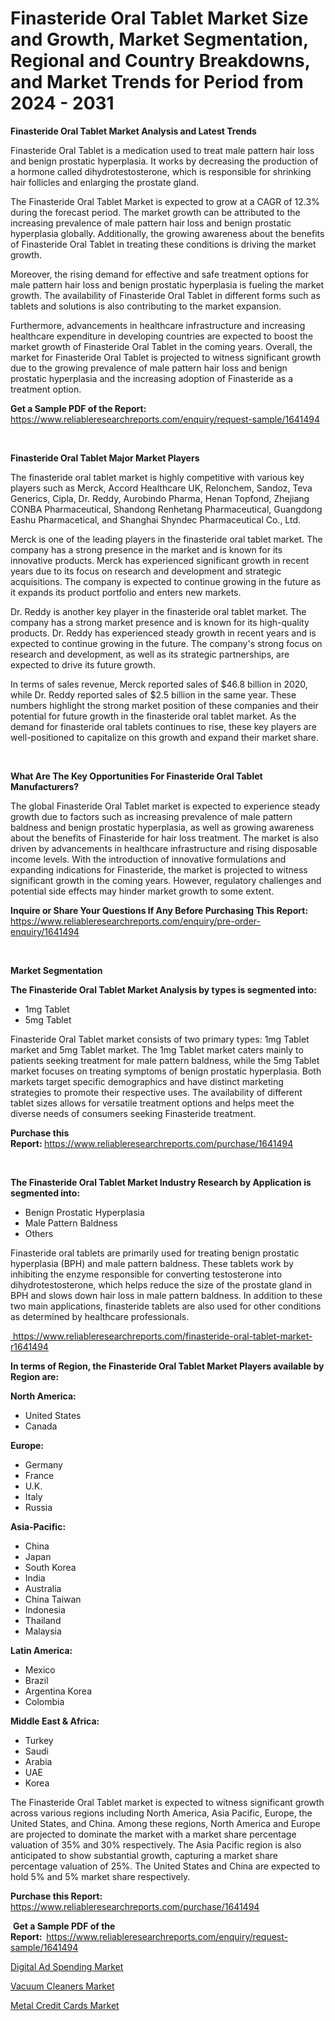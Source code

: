 <p><h1>Finasteride Oral Tablet Market Size and Growth, Market Segmentation, Regional and Country Breakdowns, and Market Trends for Period from 2024 -  2031</h1></p><p><strong>Finasteride Oral Tablet Market Analysis and Latest Trends</strong></p>
<p><p>Finasteride Oral Tablet is a medication used to treat male pattern hair loss and benign prostatic hyperplasia. It works by decreasing the production of a hormone called dihydrotestosterone, which is responsible for shrinking hair follicles and enlarging the prostate gland.</p><p>The Finasteride Oral Tablet Market is expected to grow at a CAGR of 12.3% during the forecast period. The market growth can be attributed to the increasing prevalence of male pattern hair loss and benign prostatic hyperplasia globally. Additionally, the growing awareness about the benefits of Finasteride Oral Tablet in treating these conditions is driving the market growth.</p><p>Moreover, the rising demand for effective and safe treatment options for male pattern hair loss and benign prostatic hyperplasia is fueling the market growth. The availability of Finasteride Oral Tablet in different forms such as tablets and solutions is also contributing to the market expansion.</p><p>Furthermore, advancements in healthcare infrastructure and increasing healthcare expenditure in developing countries are expected to boost the market growth of Finasteride Oral Tablet in the coming years. Overall, the market for Finasteride Oral Tablet is projected to witness significant growth due to the growing prevalence of male pattern hair loss and benign prostatic hyperplasia and the increasing adoption of Finasteride as a treatment option.</p></p>
<p><strong>Get a Sample PDF of the Report:&nbsp;</strong> <a href="https://www.reliableresearchreports.com/enquiry/request-sample/1641494">https://www.reliableresearchreports.com/enquiry/request-sample/1641494</a></p>
<p>&nbsp;</p>
<p><strong>Finasteride Oral Tablet Major Market Players</strong></p>
<p><p>The finasteride oral tablet market is highly competitive with various key players such as Merck, Accord Healthcare UK, Relonchem, Sandoz, Teva Generics, Cipla, Dr. Reddy, Aurobindo Pharma, Henan Topfond, Zhejiang CONBA Pharmaceutical, Shandong Renhetang Pharmaceutical, Guangdong Eashu Pharmacetical, and Shanghai Shyndec Pharmaceutical Co., Ltd. </p><p>Merck is one of the leading players in the finasteride oral tablet market. The company has a strong presence in the market and is known for its innovative products. Merck has experienced significant growth in recent years due to its focus on research and development and strategic acquisitions. The company is expected to continue growing in the future as it expands its product portfolio and enters new markets.</p><p>Dr. Reddy is another key player in the finasteride oral tablet market. The company has a strong market presence and is known for its high-quality products. Dr. Reddy has experienced steady growth in recent years and is expected to continue growing in the future. The company's strong focus on research and development, as well as its strategic partnerships, are expected to drive its future growth.</p><p>In terms of sales revenue, Merck reported sales of $46.8 billion in 2020, while Dr. Reddy reported sales of $2.5 billion in the same year. These numbers highlight the strong market position of these companies and their potential for future growth in the finasteride oral tablet market. As the demand for finasteride oral tablets continues to rise, these key players are well-positioned to capitalize on this growth and expand their market share.</p></p>
<p>&nbsp;</p>
<p><strong>What Are The Key Opportunities For Finasteride Oral Tablet Manufacturers?</strong></p>
<p><p>The global Finasteride Oral Tablet market is expected to experience steady growth due to factors such as increasing prevalence of male pattern baldness and benign prostatic hyperplasia, as well as growing awareness about the benefits of Finasteride for hair loss treatment. The market is also driven by advancements in healthcare infrastructure and rising disposable income levels. With the introduction of innovative formulations and expanding indications for Finasteride, the market is projected to witness significant growth in the coming years. However, regulatory challenges and potential side effects may hinder market growth to some extent.</p></p>
<p><strong>Inquire or Share Your Questions If Any Before Purchasing This Report:</strong> <a href="https://www.reliableresearchreports.com/enquiry/pre-order-enquiry/1641494">https://www.reliableresearchreports.com/enquiry/pre-order-enquiry/1641494</a></p>
<p>&nbsp;</p>
<p><strong>Market Segmentation</strong></p>
<p><strong>The Finasteride Oral Tablet Market Analysis by types is segmented into:</strong></p>
<p><ul><li>1mg Tablet</li><li>5mg Tablet</li></ul></p>
<p><p>Finasteride Oral Tablet market consists of two primary types: 1mg Tablet market and 5mg Tablet market. The 1mg Tablet market caters mainly to patients seeking treatment for male pattern baldness, while the 5mg Tablet market focuses on treating symptoms of benign prostatic hyperplasia. Both markets target specific demographics and have distinct marketing strategies to promote their respective uses. The availability of different tablet sizes allows for versatile treatment options and helps meet the diverse needs of consumers seeking Finasteride treatment.</p></p>
<p><strong>Purchase this Report:&nbsp;</strong><a href="https://www.reliableresearchreports.com/purchase/1641494">https://www.reliableresearchreports.com/purchase/1641494</a></p>
<p>&nbsp;</p>
<p><strong>The Finasteride Oral Tablet Market Industry Research by Application is segmented into:</strong></p>
<p><ul><li>Benign Prostatic Hyperplasia</li><li>Male Pattern Baldness</li><li>Others</li></ul></p>
<p><p>Finasteride oral tablets are primarily used for treating benign prostatic hyperplasia (BPH) and male pattern baldness. These tablets work by inhibiting the enzyme responsible for converting testosterone into dihydrotestosterone, which helps reduce the size of the prostate gland in BPH and slows down hair loss in male pattern baldness. In addition to these two main applications, finasteride tablets are also used for other conditions as determined by healthcare professionals.</p></p>
<p><a href="https://www.reliableresearchreports.com/finasteride-oral-tablet-market-r1641494">&nbsp;https://www.reliableresearchreports.com/finasteride-oral-tablet-market-r1641494</a></p>
<p><strong>In terms of Region, the Finasteride Oral Tablet Market Players available by Region are:</strong></p>
<p>
    <p> <strong> North America: </strong>
        <ul>
            <li>United States</li>
            <li>Canada</li>
        </ul>
        </p> 
    <p> <strong> Europe: </strong>
        <ul>
            <li>Germany</li>
            <li>France</li>
            <li>U.K.</li>
            <li>Italy</li>
            <li>Russia</li>
        </ul>
        </p> 
    <p> <strong> Asia-Pacific: </strong>
        <ul>
            <li>China</li>
            <li>Japan</li>
            <li>South Korea</li>
            <li>India</li>
            <li>Australia</li>
            <li>China Taiwan</li>
            <li>Indonesia</li>
            <li>Thailand</li>
            <li>Malaysia</li>
        </ul>
        </p> 
    <p> <strong> Latin America: </strong>
        <ul>
            <li>Mexico</li>
            <li>Brazil</li>
            <li>Argentina Korea</li>
            <li>Colombia</li>
        </ul>
        </p> 
    <p> <strong> Middle East & Africa: </strong>
        <ul>
            <li>Turkey</li>
            <li>Saudi</li>
            <li>Arabia</li>
            <li>UAE</li>
            <li>Korea</li>
        </ul>
    </p>
    </p>
<p><p>The Finasteride Oral Tablet market is expected to witness significant growth across various regions including North America, Asia Pacific, Europe, the United States, and China. Among these regions, North America and Europe are projected to dominate the market with a market share percentage valuation of 35% and 30% respectively. The Asia Pacific region is also anticipated to show substantial growth, capturing a market share percentage valuation of 25%. The United States and China are expected to hold 5% and 5% market share respectively.</p></p>
<p><strong>Purchase this Report: </strong><a href="https://www.reliableresearchreports.com/purchase/1641494">https://www.reliableresearchreports.com/purchase/1641494</a></p>
<p>&nbsp;<strong>Get a Sample PDF of the Report:&nbsp;&nbsp;</strong><a href="https://www.reliableresearchreports.com/enquiry/request-sample/1641494">https://www.reliableresearchreports.com/enquiry/request-sample/1641494</a></p>
<p><strong></strong></p>
<p><p><a href="https://www.linkedin.com/pulse/digital-ad-spendingnbspmarket-focuses-market-share-size-c9gue">Digital Ad Spending Market</a></p><p><a href="https://www.linkedin.com/pulse/vacuum-cleaners-market-furnishes-information-share-trends-b7d3e">Vacuum Cleaners Market</a></p><p><a href="https://www.linkedin.com/pulse/analyzing-metal-credit-cards-market-global-industry-perspective-mev4e">Metal Credit Cards Market</a></p></p>
